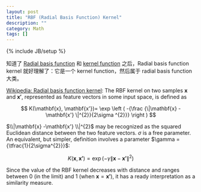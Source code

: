 ```yaml
---
layout: post
title: "RBF (Radial Basis Function) Kernel"
description: ""
category: Math
tags: []
---
```

{% include JB/setup %}

知道了 [Radial basis function](/math/2018/05/09/radial-function-radial-basis-function-base-exponent-power) 和 [kernel function](/math/2018/05/09/kernel) 之后，Radial basis function kernel 就好理解了：它是一个 kernel function，然后属于 radial basis function 大类。

[Wikipedia: Radial basis function kernel](https://en.wikipedia.org/wiki/Radial_basis_function_kernel): The RBF kernel on two samples $\mathbf{x}$ and $\mathbf{x'}$, represented as feature vectors in some input space, is defined as

$$
K(\mathbf{x}, \mathbf{x'})= \exp \left ( -{\frac {\|\mathbf{x} - \mathbf{x'} \|^{2}}{2\sigma ^{2}}} \right )
$$

$\\|\mathbf{x} -\mathbf{x'} \\|^{2}$ may be recognized as the squared Euclidean distance between the two feature vectors. $\sigma$ is a free parameter. An equivalent, but simpler, definition involves a parameter $\gamma ={\tfrac{1}{2\sigma^{2}}}$:

$$
K(\mathbf{x} , \mathbf{x'} ) = \exp(-\gamma \|\mathbf{x} -\mathbf{x'} \|^{2})
$$

Since the value of the RBF kernel decreases with distance and ranges between 0 (in the limit) and 1 (when $\mathbf{x} = \mathbf{x'}$), it has a ready interpretation as a similarity measure.